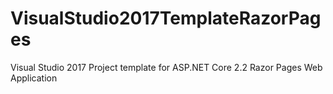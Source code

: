 # VisualStudio2017TemplateRazorPages
Visual Studio 2017 Project template for ASP.NET Core 2.2 Razor Pages Web Application

